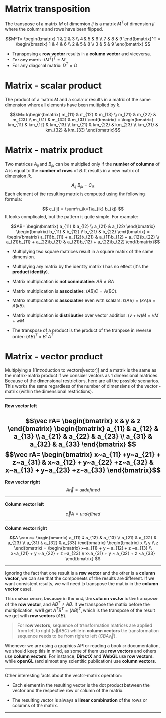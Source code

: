 
# Matrix transposition

The transpose of a matrix $M$ of dimension $ij$ is a matrix $M^T$ of dimension $ji$ where the columns and rows have been flipped. 

$$M^T= \begin{bmatrix} 1 & 2 & 3 \\ 4 & 5 & 6  \\ 7 & 8 & 9  \end{bmatrix}^T = \begin{bmatrix} 1 & 4 & 6 \\ 2 & 5 & 8  \\ 3 & 5 & 9  \end{bmatrix} $$ 
- Transposing a **row vector** results in a **column vector** and viceversa.
- For any matrix: $(M^T)^T = M$
- For any diagonal matrix: $D^T = D$

# Matrix - scalar product

The product of a matrix $M$ and a scalar $k$ results in a matrix of the same dimension where all elements have been multiplied by $k$.

$$kM= k\begin{bmatrix} m_{11} & m_{12} & m_{13} \\ m_{21} & m_{22} & m_{23}  \\ m_{31} & m_{32} & m_{33}  \end{bmatrix} = \begin{bmatrix} km_{11} & km_{12} & km_{13} \\ km_{21} & km_{22} & km_{23}  \\ km_{31} & km_{32} & km_{33}  \end{bmatrix}$$

# Matrix - matrix product

Two matrices $A_{ij}$ and $B_{jk}$ can be multiplied only if the **number of columns** of $A$ is equal to the **number of rows** of $B$. It results in a new matrix of dimension $ik$.

$$A_{ij} ~ B_{jk} = C_{ik} $$
Each element of the resulting matrix is computed using the following formula:

$$ c_{ij} = \sum^n_{k=1}a_{ik} b_{kj} $$
It looks complicated, but the pattern is quite simple. For example:

$$AB= \begin{bmatrix} a_{11} & a_{12} \\ a_{21} & a_{22} \end{bmatrix} \begin{bmatrix} b_{11} & b_{12} \\ b_{21} & b_{22} \end{bmatrix} = \begin{bmatrix} a_{11}b_{11} + a_{12}b_{21} & a_{11}b_{12} + a_{12}b_{22} \\ a_{21}b_{11} + a_{22}b_{21} & a_{21}b_{12} + a_{22}b_{22} \end{bmatrix}$$

- Multiplying two square matrices result in a square matrix of the same dimension.

- Multiplying any matrix by the identity matrix $I$ has no effect (it's the **product identity**).

- Matrix multiplication is **not conmutative**: $AB \neq BA$

- Matrix multiplication is **associative**: $(AB)C = A(BC)$.

- Matrix multiplication is **associative** even with scalars:  $k(AB) = (kA)B = A(kB)$.

- Matrix multiplication is **distributive** over vector addition: $(v+w)M = vM + wM$

- The transpose of a product is the product of the tranpose in reverse order: $(AB)^T=B^TA^T$

# Matrix - vector product

Multiplying a [[Introduction to vectors|vector]] and a matrix is the same as the matrix-matrix product if we consider vectors as 1 dimensional matrices. Because of the dimensional restrictions, here are all the possible scenarios. This works the same regardless of the number of dimensions of the vector - matrix (within the dimensional restrictions).

___
**Row vector left**

$$\vec rA= \begin{bmatrix} x & y & z  \end{bmatrix} \begin{bmatrix} a_{11} & a_{12} & a_{13} \\ a_{21} & a_{22} & a_{23} \\ a_{31} & a_{32} & a_{33} \end{bmatrix} $$
$$\vec rA= \begin{bmatrix} x~a_{11} +y~a_{21} + z~a_{31} & x~a_{12} + y~a_{22} +z~a_{32} & x~a_{13} + y~a_{23} +z~a_{33}  \end{bmatrix}$$
---
**Row vector right**
$$A\vec r= undefined $$
___
**Column vector left**

$$\vec c A= undefined $$
___
**Column vector right**

$$A \vec c= \begin{bmatrix} a_{11} & a_{12} & a_{13} \\ a_{21} & a_{22} & a_{23} \\ a_{31} & a_{32} & a_{33} \end{bmatrix} \begin{bmatrix} x \\ y \\ z \end{bmatrix} = \begin{bmatrix} x~a_{11} + y ~ a_{12} + z ~a_{13} \\ x~a_{21} + y ~ a_{22} + z ~a_{23} \\ x~a_{31} + y ~ a_{32} + z ~a_{33} \end{bmatrix}  $$
___

Ignoring the fact that one result is a **row vector** and the other is a **column vector**, we can see that the components of the results are different. If we want consistent results, we will need to transpose the matrix in the **column vector** case). 

This makes sense, because in the end, the **column vector** is the transpose of the **row vector**, and $AB^T \neq AB$. If we transpose the matrix before the multiplication, we'll get $A^TB^T=(AB)^T$, which is the transpose of the result we get with **row vectors** ($AB$). 

>For **row vectors**, sequence of transformation matrices are applied from left to right ($\vec v ABC$) while in **column vectors** the transformation sequence needs to be from right to left ($CBA\vec v$). 

Whenever we are using a graphics API or reading a book or documentation, we should keep this in mind, as some of them use **row vectors** and others use **column vectors**. For instance, **DirectX** and **WebGL** use **row vectors**, while **openGL** (and almost any scientific publication) use **column vectors**. 

___
Other interesting facts about the vector-matrix operation:

- Each element in the resulting vector is the dot product between the vector and the respective row or column of the matrix.

- The resulting vector is always a **linear combination** of the rows or columns of the matrix.
___

